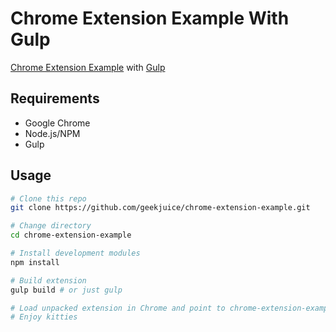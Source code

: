 # Chrome Extension Example With Gulp

[Chrome Extension Example][chrome] with [Gulp][gulp]

[chrome]: https://developer.chrome.com/extensions/getstarted
[gulp]: https://github.com/gulpjs/gulp


## Requirements

* Google Chrome
* Node.js/NPM
* Gulp


## Usage

```sh
# Clone this repo
git clone https://github.com/geekjuice/chrome-extension-example.git

# Change directory
cd chrome-extension-example

# Install development modules
npm install

# Build extension
gulp build # or just gulp

# Load unpacked extension in Chrome and point to chrome-extension-example/build
# Enjoy kitties
```
